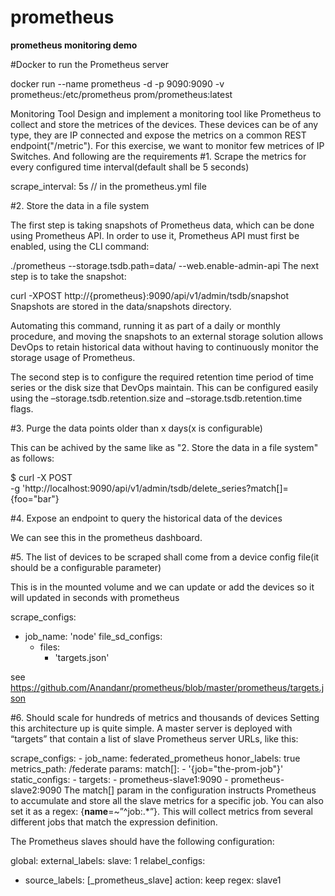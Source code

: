 # prometheus
<B>prometheus monitoring demo</B>

#Docker to run the Prometheus server

docker run --name prometheus -d -p 9090:9090 -v prometheus:/etc/prometheus prom/prometheus:latest

Monitoring Tool
Design and implement a monitoring tool like Prometheus to collect and store the metrices
of the devices.
These devices can be of any type, they are IP connected and expose the metrics on a
common REST endpoint("/metric").
For this exercise, we want to monitor few metrices of IP Switches. And following are the
requirements
#1. Scrape the metrics for every configured time interval(default shall be 5 seconds)

 scrape_interval:     5s // in the prometheus.yml file

#2. Store the data in a file system

The first step is taking snapshots of Prometheus data, which can be done using Prometheus API. In order to use it, Prometheus API must first be enabled, using the CLI command:

./prometheus --storage.tsdb.path=data/ --web.enable-admin-api
The next step is to take the snapshot:

curl -XPOST http://{prometheus}:9090/api/v1/admin/tsdb/snapshot
Snapshots are stored in the data/snapshots directory.

Automating this command, running it as part of a daily or monthly procedure, and moving the snapshots to an external storage solution allows DevOps to retain historical data without having to continuously monitor the storage usage of Prometheus. 

The second step is to configure the required retention time period of time series or the disk size that DevOps maintain. This can be configured easily using the –storage.tsdb.retention.size  and –storage.tsdb.retention.time flags. 

#3. Purge the data points older than x days(x is configurable)

This can be achived by the same like as "2. Store the data in a file system" as follows:

$ curl -X POST \
    -g 'http://localhost:9090/api/v1/admin/tsdb/delete_series?match[]={foo="bar"}

#4. Expose an endpoint to query the historical data of the devices

We can see this in the prometheus dashboard.

#5. The list of devices to be scraped shall come from a device config file(it should be a
configurable parameter)

This is in the mounted volume and we can update or add the devices so it will updated in seconds with prometheus

scrape_configs:
   - job_name: 'node'
     file_sd_configs:
       - files:
          - 'targets.json' 
          
see https://github.com/Anandanr/prometheus/blob/master/prometheus/targets.json


#6. Should scale for hundreds of metrics and thousands of devices
Setting this architecture up is quite simple. A master server is deployed with “targets” that contain a list of slave Prometheus server URLs, like this:

scrape_configs:
      - job_name: federated_prometheus
        honor_labels: true
        metrics_path: /federate
        params:
          match[]:
          - '{job="the-prom-job"}'
        static_configs:
          - targets:
            - prometheus-slave1:9090
            - prometheus-slave2:9090
The match[] param in the configuration instructs Prometheus to accumulate and store all the slave metrics for a specific job. You can also set it as a regex: {__name__=~”^job:.*”}. This will collect metrics from several different jobs that match the expression definition. 

The Prometheus slaves should have the following configuration: 

global:
  external_labels:
    slave: 1
  relabel_configs:
  - source_labels: [_prometheus_slave]
    action: keep
    regex: slave1
